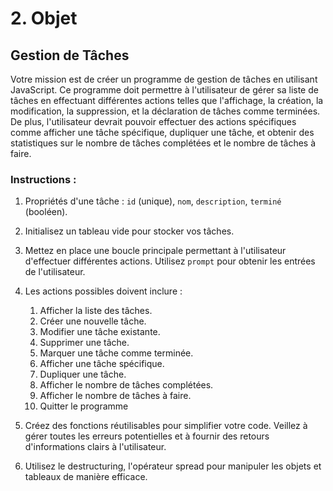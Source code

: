 # 2. Objet

## Gestion de Tâches

Votre mission est de créer un programme de gestion de tâches en utilisant JavaScript. Ce programme doit permettre à l'utilisateur de gérer sa liste de tâches en effectuant différentes actions telles que l'affichage, la création, la modification, la suppression, et la déclaration de tâches comme terminées. De plus, l'utilisateur devrait pouvoir effectuer des actions spécifiques comme afficher une tâche spécifique, dupliquer une tâche, et obtenir des statistiques sur le nombre de tâches complétées et le nombre de tâches à faire.

### Instructions :

1. Propriétés d'une tâche : `id` (unique), `nom`, `description`, `terminé` (booléen).

2. Initialisez un tableau vide pour stocker vos tâches.

3. Mettez en place une boucle principale permettant à l'utilisateur d'effectuer différentes actions. Utilisez `prompt` pour obtenir les entrées de l'utilisateur.

4. Les actions possibles doivent inclure :
   1. Afficher la liste des tâches.
   2. Créer une nouvelle tâche.
   3. Modifier une tâche existante.
   4. Supprimer une tâche.
   5. Marquer une tâche comme terminée.
   6. Afficher une tâche spécifique.
   7. Dupliquer une tâche.
   8. Afficher le nombre de tâches complétées.
   9. Afficher le nombre de tâches à faire.
   10. Quitter le programme

6. Créez des fonctions réutilisables pour simplifier votre code. Veillez à gérer toutes les erreurs potentielles et à fournir des retours d'informations clairs à l'utilisateur. 
7. Utilisez le destructuring, l'opérateur spread pour manipuler les objets et tableaux de manière efficace.
